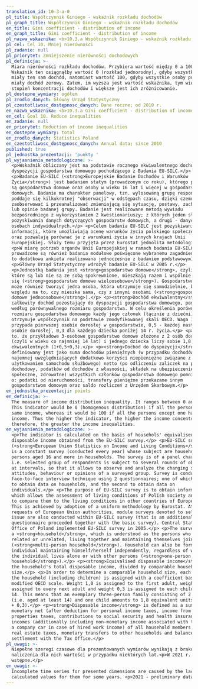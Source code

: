 ```yaml
---
translation_id: 10-3-a-0
pl_title: Współczynnik Giniego - wskaźnik rozkładu dochodów
pl_graph_title: Współczynnik Giniego - wskaźnik rozkładu dochodów
en_title: Gini coefficient - distribution of income
en_graph_title: Gini coefficient - distribution of income
pl_nazwa_wskaznika: <b>10.3.a Współczynnik Giniego - wskaźnik rozkładu dochodów</b>
pl_cel: Cel 10. Mniej nierówności
pl_zadanie: null
pl_priorytet: Zmniejszenie nierówności dochodowych
pl_definicja: >-
  Miara nierówności rozkładu dochodów. Przybiera wartość między 0 a 100.
  Wskaźnik ten osiągnąłby wartość 0 (rozkład jednorodny), gdyby wszystkie osoby
  miały ten sam dochód, natomiast wartość 100, gdyby wszystkie osoby poza jedną
  miały dochód zerowy. Zatem, im wyższa jest wartość wskaźnika, tym większy jest
  stopień koncentracji dochodów i większe jest ich zróżnicowanie.
pl_dostepne_wymiary: ogółem
pl_zrodlo_danych: Główny Urząd Statystyczny
pl_czestotliwosc_dostępnosc_danych: Dane roczne; od 2010 r.
en_nazwa_wskaznika: <b>10.3.a Gini coefficient - distribution of income</b>
en_cel: Goal 10. Reduce inequalities
en_zadanie: null
en_priorytet: Reduction of income inequalities
en_dostepne_wymiary: total
en_zrodlo_danych: Statistics Poland
en_czestotliwosc_dostępnosc_danych: Annual data; since 2010
published: true
pl_jednostka_prezentacji: 'punkty '
pl_wyjasnienia_metodologiczne: >-
  <p>Wskaźnik obliczany jest na podstawie rocznego ekwiwalentnego dochodu do
  dyspozycji gospodarstwa domowego pochodzącego z Badania EU-SILC.</p>
  <p>Badanie EU-SILC (<strong>Europejskie Badanie Dochodów i Warunków
  Życia</strong>) jest badaniem stałym (prowadzonym co roku), którego podmiotem
  są gospodarstwa domowe oraz osoby w wieku 16 lat i więcej w gospodarstwach
  domowych. Badanie ma charakter panelowy, tzn. wylosowaną grupę respondentów
  poddaje się kilkukrotnej "obserwacji" w odstępach czasu, dzięki czemu można
  zaobserwować i przeanalizować zmieniającą się sytuację, postawy, zachowania
  lub opinie badanej grupy. Badanie jest realizowane metodą wywiadu
  bezpośredniego z wykorzystaniem 2 kwestionariuszy; z których jeden służy do
  pozyskiwania danych dotyczących gospodarstw domowych, a drugi - danych o
  osobach indywidualnych.</p> <p>Celem badania EU-SILC jest pozyskiwanie
  informacji, które umożliwiają ocenę warunków życia polskiego społeczeństwa
  oraz pozwalają porównać je z warunkami życia w innych krajach Unii
  Europejskiej. Służy temu przyjęta przez Eurostat jednolita metodologia.</p>
  <p>W miarę potrzeb organów Unii Europejskiej w ramach badania EU-SILC
  prowadzone są również badania modułowe poświęcone wybranemu zagadnieniu (jest
  to dodatkowa ankieta realizowana jednocześnie z badaniem podstawowym).</p>
  <p>Główny Urząd Statystyczny wdrożył badanie EU-SILC w 2005 r.</p>
  <p>Jednostką badania jest <strong>gospodarstwo domowe</strong>, czyli osoby,
  które są lub nie są ze sobą spokrewnione, mieszkają razem i wspólnie utrzymują
  się (<strong>gospodarstwo domowe wieloosobowe</strong>). Gospodarstwo domowe
  może również tworzyć jedna osoba, która utrzymuje się samodzielnie, bez
  względu na to, czy mieszka sama, czy z innymi osobami (<strong>gospodarstwo
  domowe jednoosobowe</strong>).</p> <p><strong>Dochód ekwiwalentny</strong> to
  całkowity dochód pozostający do dyspozycji gospodarstwa domowego, podzielony
  według porównywalnego rozmiaru gospodarstwa. W celu określenia porównywalnego
  rozmiaru gospodarstwa domowego każdy jego członek (łącznie z dziećmi)
  otrzymuje współczynnik na podstawie zmodyfikowanej skali OECD. Waga 1,0
  przypada pierwszej osobie dorosłej w gospodarstwie, 0,5 - każdej następnej
  osobie dorosłej, 0,3 dla każdego dziecka poniżej 14 r. życia.</p> <p>Oznacza
  to, że przykładowe 3-osobowe gospodarstwo domowe złożone z 2 osób dorosłych
  (czyli w wieku co najmniej 14 lat) i jednego dziecka liczy sobie 1,8 jednostek
  ekwiwalentnych (1+0,5+0,3).</p> <p><strong>Dochód do dyspozycji</strong>
  definiowany jest jako suma dochodów pieniężnych (w przypadku dochodów z pracy
  najemnej uwzględniających dodatkowo korzyści niepieniężne związane z
  użytkowaniem samochodu służbowego) netto (po odliczeniu zaliczek na podatek
  dochodowy, podatków od dochodów z własności, składek na ubezpieczenie
  społeczne, zdrowotne) wszystkich członków gospodarstwa domowego pomniejszona
  o: podatki od nieruchomości, transfery pieniężne przekazane innym
  gospodarstwom domowym oraz saldo rozliczeń z Urzędem Skarbowym.</p>
en_jednostka_prezentacji: points
en_definicja: >-
  The measure of income distribution inequality. It ranges between 0 and 100).
  This indicator would be 0 (homogenous distribution) if all the persons had the
  same income, whereas it would be 100 if all the persons except one had zero
  income. Thus the higher the indicator, the higher the income concentration and
  therefore, the greater the income inequalities.
en_wyjasnienia_metodologiczne: >-
  <p>The indicator is calculated on the basis of househols' equivalised
  disposable income obtained from the EU-SILC survey.</p> <p>EU-SILC survey
  (<strong>European Union Statistics on Income and Living Conditions</strong>)
  is a constant survey (conducted every year) whose subject are households and
  persons aged 16 and more in households. The survey is of a panel character,
  i.e. selected group of respondents is subject to several rounds of observation
  at intervals, so that it allows to observe and analyze the changing situation,
  attitudes, behaviour or opinions of a surveyed group. Survey is conducted by
  face-to-face interview technique using 2 questionnaires; one of which is used
  to obtain data on households, and the second to obtain data on
  individuals.</p> <p>The purpose of EU-SILC survey is to obtain information
  which allows the assessment of living conditions of Polish society and allows
  to compare them to the living conditions in other countries of European Union.
  This is achieved by adoption of a uniform methodology by Eurostat. At current
  requests of European Union authorities, module surveys devoted to selected
  issue are also conducted within EU-SILC survey (that is an additional
  questionnaire proceeded together with the basic survey). Central Statistical
  Office of Poland implemented EU-SILC survey in 2005.</p> <p>The survey unit is
  a <strong>household</strong>, which is understood as the persons who may be
  related or unrelated, living together and maintaining themselves jointly
  (<strong>multi-person household</strong>). Household can also be formed by one
  individual maintaining himself/herself independently, regardless of whether
  the individual lives alone or with other persons (<strong>one-person
  household</strong>).</p> <p><strong>Equivalised disposable income</strong> is
  the household's total disposable income, divided by comparable household
  size.</p> <p>In order to determine a comparable household size, each member of
  the household (including children) is assigned with a coefficient based on
  modified OECD scale. Weight 1,0 is assigned to the first adult, weight 0,5 is
  assigned to every next adult and weight 0,3 is assigned to each child under
  14. This means that an exemplary three-person family consisting of 2 adults
  (i.e. aged at least 14) and one child amounts to 1,8 equivalent units (1+ 0,5
  + 0,3).</p> <p><strong>Disposable income</strong> is defined as a sum of
  monetary net (after deduction for personal income taxes, income from
  properties taxes, contributions to social security and health insurance)
  incomes (additionally including non-monetary income associated with the use of
  a company car in case of hired work income) of all household members less:
  real estate taxes, monetary transfers to other households and balance of
  settlement with the Tax Office.</p>
pl_uwagi: >-
  Niepełne szeregi czasowe dla prezentowanych wymiarów wynikają z braku
  naliczenia dla nich wartości w przypadku niektórych lat.<p>W 2021 r. dane
  wstępne.</p>
en_uwagi: >-
  Incomplete time series for presented dimensions are caused by the lack of
  calculated values for them for some years. <p>2021 - preliminary data.</p>
---
```

